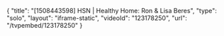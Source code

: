 {
    "title": "[1508443598] HSN | Healthy Home: Ron & Lisa Beres",
    "type": "solo",
    "layout": "iframe-static",
    "videoId": "123178250",
    "url": "\/tvpembed\/123178250"
}